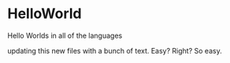 # HelloWorld
Hello Worlds in all of the languages

updating this new files with a bunch of text. Easy? Right? So easy. 

